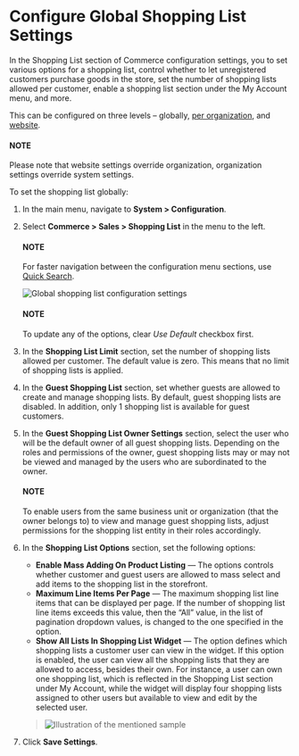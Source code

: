 <a id="user-guide-system-configuration-commerce-sales-shopping-list-mass-action"></a>

<a id="user-guide-system-configuration-commerce-sales-shopping-list-global"></a>

<a id="configuration-shopping-list"></a>

<a id="user-guide-system-configuration-commerce-sales-shopping-list"></a>

# Configure Global Shopping List Settings

In the Shopping List section of Commerce configuration settings, you to set various options for a shopping list, control whether to let unregistered customers purchase goods in the store, set the number of shopping lists allowed per customer, enable a shopping list section under the My Account menu, and more.

This can be configured on three levels – globally, [per organization](../../../user-management/organizations/org-configuration/commerce/sales/organization-guest-shopping-list.md#user-guide-system-configuration-commerce-sales-shopping-list-per-organization), and [website](../../../websites/web-configuration/commerce/sales/website-guest-shopping-list.md#user-guide-system-configuration-commerce-sales-shopping-list-per-website).

#### NOTE
Please note that website settings override organization, organization settings override system settings.

To set the shopping list globally:

1. In the main menu, navigate to **System > Configuration**.
2. Select **Commerce > Sales > Shopping List** in the menu to the left.

   #### NOTE
   For faster navigation between the configuration menu sections, use [Quick Search](../../quick-search.md#user-guide-system-configuration-quick-search).

   ![Global shopping list configuration settings](user/img/system/config_commerce/sales/global_shopping_list_settings.png)

   #### NOTE
   To update any of the options, clear *Use Default* checkbox first.
3. In the **Shopping List Limit** section, set the number of shopping lists allowed per customer. The default value is zero. This means that no limit of shopping lists is applied.
4. In the **Guest Shopping List** section, set whether guests are allowed to create and manage shopping lists. By default, guest shopping lists are disabled. In addition, only 1 shopping list is available for guest customers.
5. In the **Guest Shopping List Owner Settings** section, select the user who will be the default owner of all guest shopping lists. Depending on the roles and permissions of the owner, guest shopping lists may or may not be viewed and managed by the users who are subordinated to the owner.

   #### NOTE
   To enable users from the same business unit or organization (that the owner belongs to) to view and manage guest shopping lists, adjust permissions for the shopping list entity in their roles accordingly.
6. In the **Shopping List Options** section, set the following options:
   * **Enable Mass Adding On Product Listing** — The options controls whether customer and guest users are allowed to mass select and add items to the shopping list in the storefront.
   * **Maximum Line Items Per Page** — The maximum shopping list line items that can be displayed per page. If the number of shopping list line items exceeds this value, then the “All” value, in the list of pagination dropdown values, is changed to the one specified in the option.
   * **Show All Lists In Shopping List Widget** — The option defines which shopping lists a customer user can view in the widget. If this option is enabled, the user can view all the shopping lists that they are allowed to access, besides their own. For instance, a user can own one shopping list, which is reflected in the Shopping List section under My Account, while the widget will display four shopping lists assigned to other users but available to view and edit by the selected user.

   > ![Illustration of the mentioned sample](user/img/system/config_commerce/sales/show_all_lists_in_widget.png)
7. Click **Save Settings**.

<!-- fa-bars = fa-navicon -->
<!-- Ic Tiles is used as Set As Default in saved views, and as tiles in display layout options -->
<!-- IcPencil refers to Rename in Commerce and Inline Editing in CRM -->
<!-- Check mark in the square. -->
<!-- SortDesc is also used as drop-down arrow -->
<!-- A -->
<!-- B -->
<!-- C -->
<!-- D -->
<!-- E -->
<!-- F -->
<!-- G -->
<!-- H -->
<!-- I -->
<!-- L -->
<!-- M -->
<!-- P -->
<!-- R -->
<!-- S -->
<!-- T -->
<!-- U -->
<!-- Z -->
